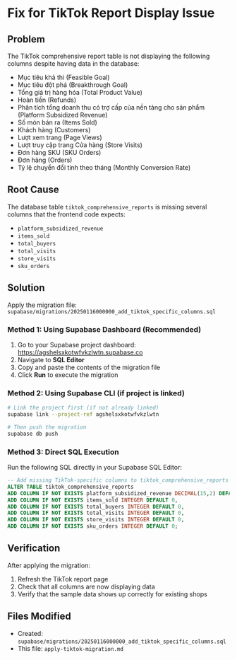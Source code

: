 # Fix for TikTok Report Display Issue

## Problem
The TikTok comprehensive report table is not displaying the following columns despite having data in the database:
- Mục tiêu khả thi (Feasible Goal)
- Mục tiêu đột phá (Breakthrough Goal) 
- Tổng giá trị hàng hóa (Total Product Value)
- Hoàn tiền (Refunds)
- Phân tích tổng doanh thu có trợ cấp của nền tảng cho sản phẩm (Platform Subsidized Revenue)
- Số món bán ra (Items Sold)
- Khách hàng (Customers)
- Lượt xem trang (Page Views)
- Lượt truy cập trang Cửa hàng (Store Visits)
- Đơn hàng SKU (SKU Orders)
- Đơn hàng (Orders)
- Tỷ lệ chuyển đổi tính theo tháng (Monthly Conversion Rate)

## Root Cause
The database table `tiktok_comprehensive_reports` is missing several columns that the frontend code expects:
- `platform_subsidized_revenue`
- `items_sold`
- `total_buyers`
- `total_visits`
- `store_visits`
- `sku_orders`

## Solution
Apply the migration file: `supabase/migrations/20250116000000_add_tiktok_specific_columns.sql`

### Method 1: Using Supabase Dashboard (Recommended)
1. Go to your Supabase project dashboard: https://agshelsxkotwfvkzlwtn.supabase.co
2. Navigate to **SQL Editor**
3. Copy and paste the contents of the migration file
4. Click **Run** to execute the migration

### Method 2: Using Supabase CLI (if project is linked)
```bash
# Link the project first (if not already linked)
supabase link --project-ref agshelsxkotwfvkzlwtn

# Then push the migration
supabase db push
```

### Method 3: Direct SQL Execution
Run the following SQL directly in your Supabase SQL Editor:

```sql
-- Add missing TikTok-specific columns to tiktok_comprehensive_reports table
ALTER TABLE tiktok_comprehensive_reports 
ADD COLUMN IF NOT EXISTS platform_subsidized_revenue DECIMAL(15,2) DEFAULT 0,
ADD COLUMN IF NOT EXISTS items_sold INTEGER DEFAULT 0,
ADD COLUMN IF NOT EXISTS total_buyers INTEGER DEFAULT 0,
ADD COLUMN IF NOT EXISTS total_visits INTEGER DEFAULT 0,
ADD COLUMN IF NOT EXISTS store_visits INTEGER DEFAULT 0,
ADD COLUMN IF NOT EXISTS sku_orders INTEGER DEFAULT 0;
```

## Verification
After applying the migration:
1. Refresh the TikTok report page
2. Check that all columns are now displaying data
3. Verify that the sample data shows up correctly for existing shops

## Files Modified
- Created: `supabase/migrations/20250116000000_add_tiktok_specific_columns.sql`
- This file: `apply-tiktok-migration.md`